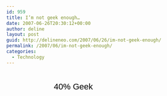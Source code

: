 ```yaml
---
id: 959
title: I’m not geek enough…
date: 2007-06-26T20:30:12+00:00
author: deline
layout: post
guid: http://delineneo.com/2007/06/26/im-not-geek-enough/
permalink: /2007/06/im-not-geek-enough/
categories:
  - Technology
---
```

<a href="http://mingle2.com/geek-quiz" style="text-decoration: none; background: url('http://mingle2.com/css/img/quiz/badge1_green.jpg') no-repeat; display: block; width: 268px; height: 82px;"><span style="display: block; padding-left: 125px; padding-top: 28px; color: #000; font-family: Arial; font-size: 22px;">40% Geek</span></a>

